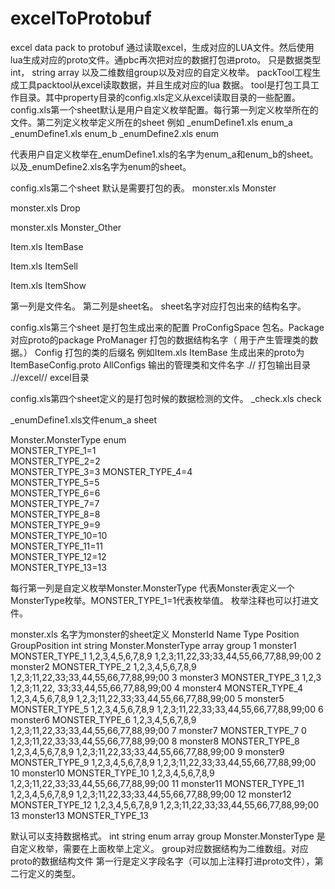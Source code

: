# excelToProtobuf
excel data pack to protobuf
通过读取excel，生成对应的LUA文件。然后使用lua生成对应的proto文件。通pbc再次把对应的数据打包进proto。
只是数据类型 int， string  array 以及二维数组group以及对应的自定义枚举。
packTool工程生成工具packtool从excel读取数据，并且生成对应的lua 数据。
tool是打包工具工作目录。其中property目录的config.xls定义从excel读取目录的一些配置。
config.xls第一个sheet默认是用户自定义枚举配置。每行第一列定义枚举所在的文件。第二列定义枚举定义所在的sheet
例如 
_enumDefine1.xls	enum_a
_enumDefine1.xls	enum_b
_enumDefine2.xls	enum  

代表用户自定义枚举在_enumDefine1.xls的名字为enum_a和enum_b的sheet。以及_enumDefine2.xls名字为enum的sheet。

config.xls第二个sheet 默认是需要打包的表。
monster.xls	Monster

monster.xls	Drop

monster.xls	Monster_Other

Item.xls	ItemBase

Item.xls	ItemSell

Item.xls	ItemShow

第一列是文件名。 第二列是sheet名。 sheet名字对应打包出来的结构名字。

config.xls第三个sheet 是打包生成出来的配置
ProConfigSpace	包名。Package 对应proto的package
ProManager	    打包的数据结构名字（ 用于产生管理类的数据。）
Config	        打包的类的后缀名 例如Item.xls	ItemBase 生成出来的proto为ItemBaseConfig.proto
AllConfigs	    输出的管理类和文件名字
.//	            打包输出目录
.//excel//	     excel目录

config.xls第四个sheet定义的是打包时候的数据检测的文件。
_check.xls	check

_enumDefine1.xls文件enum_a sheet

Monster.MonsterType
enum	  
MONSTER_TYPE_1=1	    
MONSTER_TYPE_2=2	    
MONSTER_TYPE_3=3
MONSTER_TYPE_4=4	
MONSTER_TYPE_5=5	
MONSTER_TYPE_6=6	
MONSTER_TYPE_7=7	
MONSTER_TYPE_8=8	
MONSTER_TYPE_9=9	
MONSTER_TYPE_10=10	
MONSTER_TYPE_11=11	
MONSTER_TYPE_12=12	
MONSTER_TYPE_13=13

每行第一列是自定义枚举Monster.MonsterType 代表Monster表定义一个MonsterType枚举。MONSTER_TYPE_1=1代表枚举值。 枚举注释也可以打进文件。

monster.xls 名字为monster的sheet定义
MonsterId	Name	Type	                  Position	                        GroupPosition
int	string	Monster.MonsterType	  array	                              group
1	monster1	MONSTER_TYPE_1	      1,2,3,4,5,6,7,8,9	                 1,2,3;11,22,33;33,44,55,66,77,88,99;00
2	monster2	MONSTER_TYPE_2	      1,2,3,4,5,6,7,8,9	                 1,2,3;11,22,33;33,44,55,66,77,88,99;00
3	monster3	MONSTER_TYPE_3	      1,2,3	1,2,3;11,22,                 33;33,44,55,66,77,88,99;00
4	monster4	MONSTER_TYPE_4	      1,2,3,4,5,6,7,8,9	                 1,2,3;11,22,33;33,44,55,66,77,88,99;00
5	monster5	MONSTER_TYPE_5	      1,2,3,4,5,6,7,8,9	                 1,2,3;11,22,33;33,44,55,66,77,88,99;00
6	monster6	MONSTER_TYPE_6	      1,2,3,4,5,6,7,8,9	                 1,2,3;11,22,33;33,44,55,66,77,88,99;00
7	monster7	MONSTER_TYPE_7	      0	                             1,2,3;11,22,33;33,44,55,66,77,88,99;00
8	monster8	MONSTER_TYPE_8	      1,2,3,4,5,6,7,8,9	                 1,2,3;11,22,33;33,44,55,66,77,88,99;00
9	monster9	MONSTER_TYPE_9	      1,2,3,4,5,6,7,8,9	                 1,2,3;11,22,33;33,44,55,66,77,88,99;00
10	monster10	MONSTER_TYPE_10	      1,2,3,4,5,6,7,8,9	                 1,2,3;11,22,33;33,44,55,66,77,88,99;00
11	monster11	MONSTER_TYPE_11	      1,2,3,4,5,6,7,8,9	                 1,2,3;11,22,33;33,44,55,66,77,88,99;00
12	monster12	MONSTER_TYPE_12	      1,2,3,4,5,6,7,8,9	                 1,2,3;11,22,33;33,44,55,66,77,88,99;00
13	monster13	MONSTER_TYPE_13	      	

默认可以支持数据格式。 int  string enum array group
Monster.MonsterType 是自定义枚举，需要在上面枚举上定义。 group对应数据结构为二维数组。对应proto的数据结构文件
第一行是定义字段名字（可以加上注释打进proto文件），第二行定义的类型。





